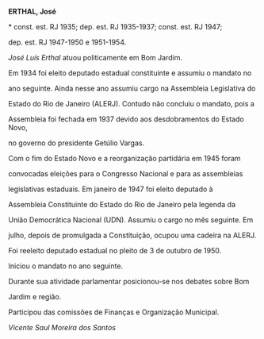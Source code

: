 **ERTHAL, José**



\* const. est. RJ 1935; dep. est. RJ 1935-1937; const. est. RJ 1947;

dep. est. RJ 1947-1950 e 1951-1954.



*José Luís Erthal* atuou politicamente em Bom Jardim.



Em 1934 foi eleito deputado estadual constituinte e assumiu o mandato no

ano seguinte. Ainda nesse ano assumiu cargo na Assembleia Legislativa do

Estado do Rio de Janeiro (ALERJ). Contudo não concluiu o mandato, pois a

Assembleia foi fechada em 1937 devido aos desdobramentos do Estado Novo,

no governo do presidente Getúlio Vargas.



Com o fim do Estado Novo e a reorganização partidária em 1945 foram

convocadas eleições para o Congresso Nacional e para as assembleias

legislativas estaduais. Em janeiro de 1947 foi eleito deputado à

Assembleia Constituinte do Estado do Rio de Janeiro pela legenda da

União Democrática Nacional (UDN). Assumiu o cargo no mês seguinte. Em

julho, depois de promulgada a Constituição, ocupou uma cadeira na ALERJ.



Foi reeleito deputado estadual no pleito de 3 de outubro de 1950.

Iniciou o mandato no ano seguinte.



Durante sua atividade parlamentar posicionou-se nos debates sobre Bom

Jardim e região.



Participou das comissões de Finanças e Organização Municipal.



*Vicente Saul Moreira dos Santos*



